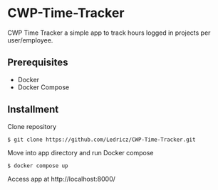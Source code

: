# CWP-Time-Tracker

CWP Time Tracker a simple app to track hours logged in projects per user/employee.

## Prerequisites

* Docker
* Docker Compose

## Installment

Clone repository

    $ git clone https://github.com/Ledricz/CWP-Time-Tracker.git

Move into app directory and run Docker compose

    $ docker compose up

Access app at
http://localhost:8000/
